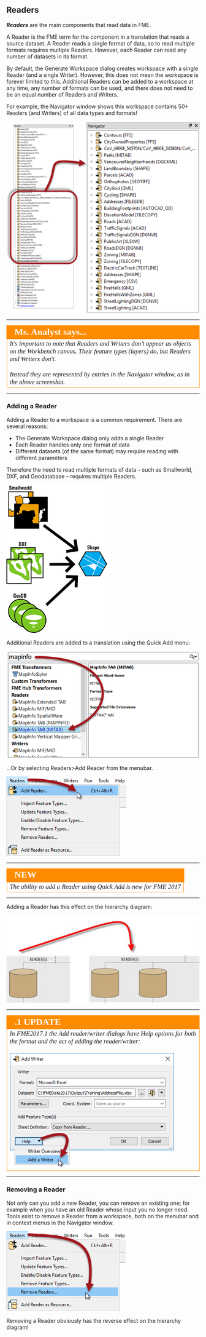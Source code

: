 ## Readers ##

***Readers*** are the main components that read data in FME.

A Reader is the FME term for the component in a translation that reads a source dataset. A Reader reads a single format of data, so to read multiple formats requires multiple Readers. However, each Reader can read any number of datasets in its format.

By default, the Generate Workspace dialog creates workspace with a single Reader (and a single Writer). However, this does not mean the workspace is forever limited to this. Additional Readers can be added to a workspace at any time, any number of formats can be used, and there does not need to be an equal number of Readers and Writers.

For example, the Navigator window shows this workspace contains 50+ Readers (and Writers) of all data types and formats!

![](./Images/Img4.010.MultipleReadersWriters.png)

---

<!--Person X Says Section-->

<table style="border-spacing: 0px">
<tr>
<td style="vertical-align:middle;background-color:darkorange;border: 2px solid darkorange">
<i class="fa fa-quote-left fa-lg fa-pull-left fa-fw" style="color:white;padding-right: 12px;vertical-align:text-top"></i>
<span style="color:white;font-size:x-large;font-weight: bold;font-family:serif">Ms. Analyst says...</span>
</td>
</tr>

<tr>
<td style="border: 1px solid darkorange">
<span style="font-family:serif; font-style:italic; font-size:larger">
It's important to note that Readers and Writers don’t appear as objects on the Workbench canvas. Their feature types (layers) do, but Readers and Writers don't.
<br><br>Instead they are represented by entries in the Navigator window, as in the above screenshot.
</span>
</td>
</tr>
</table>

---

### Adding a Reader ###
Adding a Reader to a workspace is a common requirement. There are several reasons:

- The Generate Workspace dialog only adds a single Reader
- Each Reader handles only one format of data
- Different datasets (of the same format) may require reading with different parameters

Therefore the need to read multiple formats of data – such as Smallworld, DXF, and Geodatabase – requires multiple Readers.

![](./Images/Img4.011.MultipleReadersGraphicQuarterScale.png)

Additional Readers are added to a translation using the Quick Add menu:

![](./Images/Img4.068.QuickAddReader.png)

...Or by selecting Readers>Add Reader from the menubar.

![](./Images/Img4.012.AddReaderMenubar.png)

---

<!--New Section--> 

<table style="border-spacing: 0px">
<tr>
<td style="vertical-align:middle;background-color:darkorange;border: 2px solid darkorange">
<i class="fa fa-bolt fa-lg fa-pull-left fa-fw" style="color:white;padding-right: 12px;vertical-align:text-top"></i>
<span style="color:white;font-size:x-large;font-weight: bold;font-family:serif">NEW</span>
</td>
</tr>

<tr>
<td style="border: 1px solid darkorange">
<span style="font-family:serif; font-style:italic; font-size:larger">
The ability to add a Reader using Quick Add is new for FME 2017
</span>
</td>
</tr>
</table>

---

Adding a Reader has this effect on the hierarchy diagram:

![](./Images/Img4.013.AddReaderGraphic.png)

---

<!--Updated Section--> 

<table style="border-spacing: 0px">
<tr>
<td style="vertical-align:middle;background-color:darkorange;border: 2px solid darkorange">
<i class="fa fa-bolt fa-lg fa-pull-left fa-fw" style="color:white;padding-right: 12px;vertical-align:text-top"></i>
<span style="color:white;font-size:x-large;font-weight: bold;font-family:serif">.1 UPDATE</span>
</td>
</tr>

<tr>
<td style="border: 1px solid darkorange">
<span style="font-family:serif; font-style:italic; font-size:larger">
In FME2017.1 the Add reader/writer dialogs have Help options for both the format and the act of adding the reader/writer:
<br><br><img src="./Images/Img4.013b.AddReaderHelp.png">
</span>
</td>
</tr>
</table>

---





### Removing a Reader ###
Not only can you add a new Reader, you can remove an existing one; for example when you have an old Reader whose input you no longer need. Tools exist to remove a Reader from a workspace, both on the menubar and in context menus in the Navigator window.

![](./Images/Img4.014.RemoveReaderMenubar.png)

Removing a Reader obviously has the reverse effect on the hierarchy diagram!